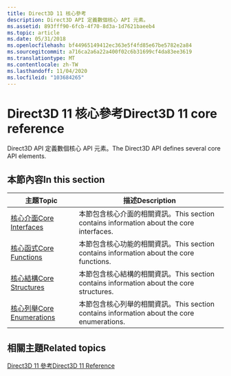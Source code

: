 ```yaml
---
title: Direct3D 11 核心參考
description: Direct3D API 定義數個核心 API 元素。
ms.assetid: 893fff90-6fcb-4f70-8d3a-1d7621baeeb4
ms.topic: article
ms.date: 05/31/2018
ms.openlocfilehash: bf44965149412ec363e5f4fd85e67be5782e2a84
ms.sourcegitcommit: a716ca2a6a22a400f02c6b31699cf4da83ee3619
ms.translationtype: MT
ms.contentlocale: zh-TW
ms.lasthandoff: 11/04/2020
ms.locfileid: "103684265"
---
```

# <a name="direct3d-11-core-reference"></a><span data-ttu-id="222cd-103">Direct3D 11 核心參考</span><span class="sxs-lookup"><span data-stu-id="222cd-103">Direct3D 11 core reference</span></span>

<span data-ttu-id="222cd-104">Direct3D API 定義數個核心 API 元素。</span><span class="sxs-lookup"><span data-stu-id="222cd-104">The Direct3D API defines several core API elements.</span></span>


## <a name="in-this-section"></a><span data-ttu-id="222cd-105">本節內容</span><span class="sxs-lookup"><span data-stu-id="222cd-105">In this section</span></span>



| <span data-ttu-id="222cd-106">主題</span><span class="sxs-lookup"><span data-stu-id="222cd-106">Topic</span></span>                                                                            | <span data-ttu-id="222cd-107">描述</span><span class="sxs-lookup"><span data-stu-id="222cd-107">Description</span></span>                                                               |
|----------------------------------------------------------------------------------|---------------------------------------------------------------------------|
| [<span data-ttu-id="222cd-108">核心介面</span><span class="sxs-lookup"><span data-stu-id="222cd-108">Core Interfaces</span></span>](d3d11-graphics-reference-d3d11-core-interfaces.md)<br/> | <span data-ttu-id="222cd-109">本節包含核心介面的相關資訊。</span><span class="sxs-lookup"><span data-stu-id="222cd-109">This section contains information about the core interfaces.</span></span> <br/>  |
| [<span data-ttu-id="222cd-110">核心函式</span><span class="sxs-lookup"><span data-stu-id="222cd-110">Core Functions</span></span>](d3d11-graphics-reference-d3d11-core-functions.md)<br/>   | <span data-ttu-id="222cd-111">本節包含核心功能的相關資訊。</span><span class="sxs-lookup"><span data-stu-id="222cd-111">This section contains information about the core functions.</span></span><br/>    |
| [<span data-ttu-id="222cd-112">核心結構</span><span class="sxs-lookup"><span data-stu-id="222cd-112">Core Structures</span></span>](d3d11-graphics-reference-d3d11-core-structures.md)<br/> | <span data-ttu-id="222cd-113">本節包含核心結構的相關資訊。</span><span class="sxs-lookup"><span data-stu-id="222cd-113">This section contains information about the core structures.</span></span> <br/>  |
| [<span data-ttu-id="222cd-114">核心列舉</span><span class="sxs-lookup"><span data-stu-id="222cd-114">Core Enumerations</span></span>](d3d11-graphics-reference-d3d11-core-enums.md)<br/>    | <span data-ttu-id="222cd-115">本節包含核心列舉的相關資訊。</span><span class="sxs-lookup"><span data-stu-id="222cd-115">This section contains information about the core enumerations.</span></span><br/> |



 

## <a name="related-topics"></a><span data-ttu-id="222cd-116">相關主題</span><span class="sxs-lookup"><span data-stu-id="222cd-116">Related topics</span></span>

<dl> <dt>

[<span data-ttu-id="222cd-117">Direct3D 11 參考</span><span class="sxs-lookup"><span data-stu-id="222cd-117">Direct3D 11 Reference</span></span>](d3d11-graphics-reference.md)
</dt> </dl>

 

 





